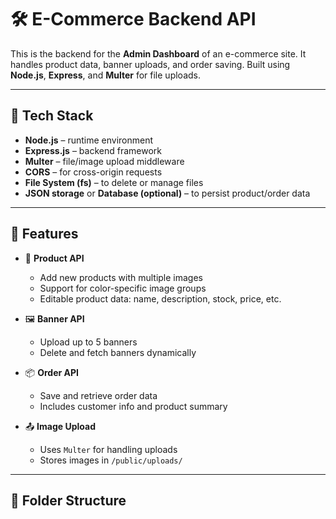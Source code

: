 # 🛠️ E-Commerce Backend API

This is the backend for the **Admin Dashboard** of an e-commerce site. It handles product data, banner uploads, and order saving. Built using **Node.js**, **Express**, and **Multer** for file uploads.

---

## 🔧 Tech Stack

- **Node.js** – runtime environment
- **Express.js** – backend framework
- **Multer** – file/image upload middleware
- **CORS** – for cross-origin requests
- **File System (fs)** – to delete or manage files
- **JSON storage** or **Database (optional)** – to persist product/order data

---

## 🚀 Features

- 🧾 **Product API**
  - Add new products with multiple images
  - Support for color-specific image groups
  - Editable product data: name, description, stock, price, etc.

- 🖼️ **Banner API**
  - Upload up to 5 banners
  - Delete and fetch banners dynamically

- 📦 **Order API**
  - Save and retrieve order data
  - Includes customer info and product summary

- 📤 **Image Upload**
  - Uses `Multer` for handling uploads
  - Stores images in `/public/uploads/`

---

## 📂 Folder Structure

